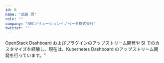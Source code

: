 ```yaml
---
id: 6
name: "武藤 周"
role: ""
company: "NECソリューションイノベータ株式会社"
twitter: ""
---
```


OpenStack Dashboard およびプラグインのアップストリーム開発や SI でのカスタマイズを経験し、現在は、Kubernetes Dashboard のアップストリーム開発を行っています。"
